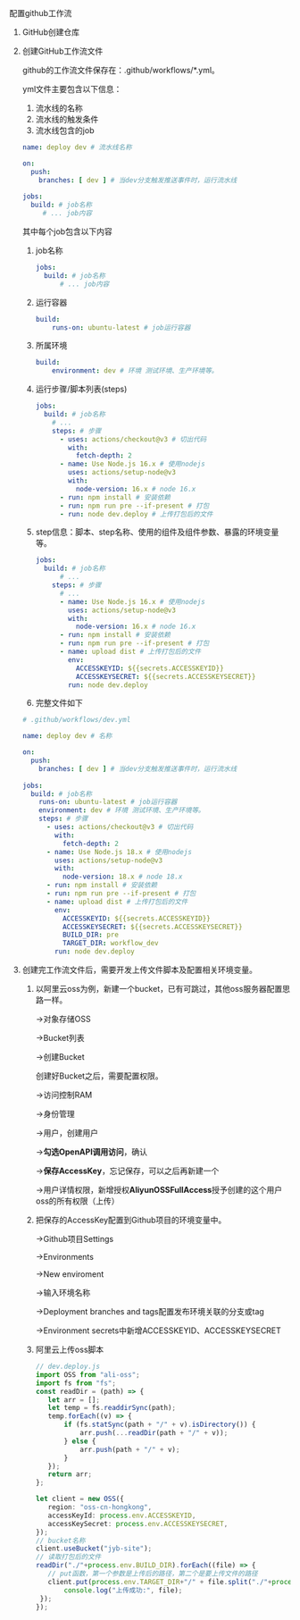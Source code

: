 配置github工作流

1. GitHub创建仓库

2. 创建GitHub工作流文件

   github的工作流文件保存在：.github/workflows/*.yml。

   yml文件主要包含以下信息：

   1. 流水线的名称
   2. 流水线的触发条件
   3. 流水线包含的job

   ```yaml
   name: deploy dev # 流水线名称
   
   on: 
     push:
       branches: [ dev ] # 当dev分支触发推送事件时，运行流水线
       
   jobs:
     build: # job名称
     	# ... job内容
   ```

   其中每个job包含以下内容

   1. job名称

      ```yaml
      jobs:
        build: # job名称
        	# ... job内容
      ```

   2. 运行容器

      ```yaml
      build: 
          runs-on: ubuntu-latest # job运行容器
      ```

   3. 所属环境

      ```yaml
      build: 
          environment: dev # 环境 测试环境、生产环境等。
      ```

   4. 运行步骤/脚本列表(steps)

      ```yaml
      jobs:
        build: # job名称
          # ...
          steps: # 步骤
            - uses: actions/checkout@v3 # 切出代码
              with:
                fetch-depth: 2
            - name: Use Node.js 16.x # 使用nodejs
              uses: actions/setup-node@v3
              with:
                node-version: 16.x # node 16.x
            - run: npm install # 安装依赖
            - run: npm run pre --if-present # 打包
            - run: node dev.deploy # 上传打包后的文件
      ```

   5. step信息：脚本、step名称、使用的组件及组件参数、暴露的环境变量等。

      ```yaml
      jobs:
        build: # job名称
         	# ...
          steps: # 步骤
            # ...
            - name: Use Node.js 16.x # 使用nodejs
              uses: actions/setup-node@v3 
              with:
                node-version: 16.x # node 16.x
            - run: npm install # 安装依赖
            - run: npm run pre --if-present # 打包
            - name: upload dist # 上传打包后的文件
              env:
                ACCESSKEYID: ${{secrets.ACCESSKEYID}}
                ACCESSKEYSECRET: ${{secrets.ACCESSKEYSECRET}}
              run: node dev.deploy
      ```

   6. 完整文件如下

   ```yaml
   # .github/workflows/dev.yml
   
   name: deploy dev # 名称
   
   on: 
     push:
       branches: [ dev ] # 当dev分支触发推送事件时，运行流水线
       
   jobs:
     build: # job名称
       runs-on: ubuntu-latest # job运行容器
       environment: dev # 环境 测试环境、生产环境等。
       steps: # 步骤
         - uses: actions/checkout@v3 # 切出代码
           with:
             fetch-depth: 2
         - name: Use Node.js 18.x # 使用nodejs
           uses: actions/setup-node@v3
           with:
             node-version: 18.x # node 18.x
         - run: npm install # 安装依赖
         - run: npm run pre --if-present # 打包
         - name: upload dist # 上传打包后的文件
           env:
             ACCESSKEYID: ${{secrets.ACCESSKEYID}}
             ACCESSKEYSECRET: ${{secrets.ACCESSKEYSECRET}}
             BUILD_DIR: pre
             TARGET_DIR: workflow_dev
           run: node dev.deploy
   
   ```

3. 创建完工作流文件后，需要开发上传文件脚本及配置相关环境变量。

   1. 以阿里云oss为例，新建一个bucket，已有可跳过，其他oss服务器配置思路一样。

      ->对象存储OSS

      ->Bucket列表

      ->创建Bucket

      创建好Bucket之后，需要配置权限。

      ->访问控制RAM

      ->身份管理

      ->用户，创建用户

      ->**勾选OpenAPI调用访问**，确认

      ->**保存AccessKey**，忘记保存，可以之后再新建一个

      ->用户详情权限，新增授权**AliyunOSSFullAccess**授予创建的这个用户oss的所有权限（上传）

   2. 把保存的AccessKey配置到Github项目的环境变量中。

      ->Github项目Settings

      ->Environments

      ->New enviroment

      ->输入环境名称

      ->Deployment branches and tags配置发布环境关联的分支或tag

      ->Environment secrets中新增ACCESSKEYID、ACCESSKEYSECRET

   3. 阿里云上传oss脚本

       ```typescript
      // dev.deploy.js
      import OSS from "ali-oss";
      import fs from "fs";
      const readDir = (path) => {
          let arr = [];
          let temp = fs.readdirSync(path);
          temp.forEach((v) => {
              if (fs.statSync(path + "/" + v).isDirectory()) {
                  arr.push(...readDir(path + "/" + v));
              } else {
                  arr.push(path + "/" + v);
              }
          });
          return arr;
      };
      
      let client = new OSS({
          region: "oss-cn-hongkong",
          accessKeyId: process.env.ACCESSKEYID,
          accessKeySecret: process.env.ACCESSKEYSECRET,
      });
      // bucket名称
      client.useBucket("jyb-site");
      // 读取打包后的文件
      readDir("./"+process.env.BUILD_DIR).forEach((file) => {
          // put函数，第一个参数是上传后的路径，第二个是要上传文件的路径
          client.put(process.env.TARGET_DIR+"/" + file.split("./"+process.env.BUILD_DIR+"/")[1], file).then(() => {
              console.log("上传成功:", file);
        });
      });
         
      ```